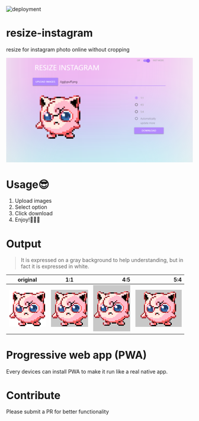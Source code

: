 ![deployment](https://github.com/xncbf/resize-instagram/workflows/deployment%20to%20master/badge.svg)

# resize-instagram
resize for instagram photo online without cropping

[![resize instagram](https://github.com/xncbf/resize-instagram/blob/master/app/static/resize-instagram.png)](https://resiz.io/)

# Usage:sunglasses:

 1. Upload images
 2. Select option
 3. Click download
 4. Enjoy!:clap::clap::clap:

# Output
>  It is expressed on a gray background to help understanding, but in fact it is expressed in white.

| original |      1:1      |  4:5  |  5:4  |
|----------|:-------------:|------:|------:|
| ![origin](https://github.com/xncbf/resize-instagram/blob/master/app/static/origin.png) |  ![origin](https://github.com/xncbf/resize-instagram/blob/master/app/static/1x1.png) | ![origin](https://github.com/xncbf/resize-instagram/blob/master/app/static/4x5.png) | ![origin](https://github.com/xncbf/resize-instagram/blob/master/app/static/5x4.png) |

# Progressive web app (PWA)

Every devices can install PWA to make it run like a real native app.

# Contribute

Please submit a PR for better functionality
